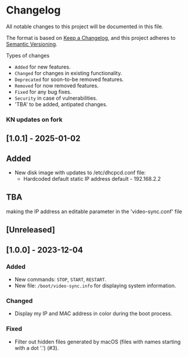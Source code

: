 # Changelog

All notable changes to this project will be documented in this file.

The format is based on [Keep a Changelog](https://keepachangelog.com/en/1.1.0/),
and this project adheres to [Semantic Versioning](https://semver.org/spec/v2.0.0.html).

Types of changes
- `Added` for new features.
- `Changed` for changes in existing functionality.
- `Deprecated` for soon-to-be removed features.
- `Removed` for now removed features.
- `Fixed` for any bug fixes.
- `Security` in case of vulnerabilities.
- 'TBA' to be added, antipated changes. 


### KN updates on fork
## [1.0.1] - 2025-01-02

## Added
- New disk image with updates to /etc/dhcpcd.conf file:
    - Hardcoded default static IP address default - 192.168.2.2
## TBA
making the IP address an editable parameter in the 'video-sync.conf' file

## [Unreleased]

## [1.0.0] - 2023-12-04

### Added

- New commands: `STOP`, `START`, `RESTART`.
- New file: `/boot/video-sync.info` for displaying system information.

### Changed

- Display my IP and MAC address in color during the boot process.

### Fixed

- Filter out hidden files generated by macOS (files with names starting with a dot '.') (#3).

